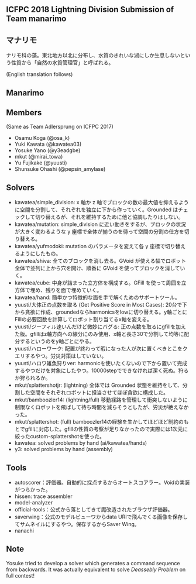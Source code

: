 ## ICFPC 2018 Lightning Division Submission of Team manarimo

## マナリモ
ナリモ科の藻。東北地方以北に分布し、水質のきれいな湖にしか生息しないという性質から「自然の水質管理官」と呼ばれる。

(English translation follows)
## Manarimo 


## Members
(Same as Team Adlersprung on ICFPC 2017)
* Osamu Koga (@osa_k)
* Yuki Kawata (@kawatea03)
* Yosuke Yano (@y3eadgbe)
* mkut (@mirai_towa)
* Yu Fujikake (@yuusti)
* Shunsuke Ohashi (@pepsin_amylase)


## Solvers
* kawatea/simple_division: x 軸か z 軸でブロックの数の最大値を抑えるように空間を分割して、それぞれを独立に下から作っていく。Grounded はチェックして切り替えるが、それを維持するために他と協調したりはしない。
* kawatea/mutation: simple_division に近い動きをするが、ブロックの状況が大きく変わるような y 座標で全体が揃うのを待って空間の分割の仕方を切り替える。
* kawatea/yufmodoki: mutation のパラメータを変えて各 y 座標で切り替えるようにしたもの。
* kawatea/shiva: 全てのブロックを消し去る。GVoid が使える幅でロボット全体で並列に上から穴を開け、順番に GVoid を使ってブロックを消していく。
* kawatea/cube: 中身が詰まった立方体を構成する。GFill を使って周囲を立方体で埋め、残りを面で埋めていく。
* kawatea/hand: 簡単かつ特徴的な面を手で解くためのサポートツール。
* yuusti/大体正の点数を取る (Get Positive Score in Most Cases): 20台で下から貪欲に作成、groundedならharmonicsをlowに切り替える。y軸ごとにFillの必要回数を計算してロボット割り当てるx軸を変える。
* yuusti/ジーフィル速いんだけど微妙にバグる: 正の点数を取るにgfillを加えた版。gfillはz軸方向への線分にのみ使用、x軸と長さ30で分割して均等に配分するというのをy軸ごとにやる。
* yuusti/ハローワーク: 配置が終わって暇になった人が次に置くべきとこをクエリするやつ。労災対策はしていない。
* yuusti/ハロワ雑魚狩りver: harmonicを使いたくないので下から置いて完成するやつだけを対象にしたやつ。10000stepでできなければ潔く死ぬ。狩るか狩られるか。
* mkut/splattershotjr: (lightning) 全体では Grounded 状態を維持をして、分割した空間をそれぞれロボットに担当させてほぼ貪欲に構成した。
* mkut/bamboozler14: (lightning/full) 移動経路を管理して衝突しないように制限なくロボットを飛ばして待ち時間を減らそうとしたが、労災が絶えなかった。
* mkut/splattershot: (full) bamboozler14の経験を生かしてほどほど制約のもとでgfillに対応した。gfillの性質の考察が足りなかったので実際には1次元に絞ったcustom-splattershotを使った。
* kawatea: solved problems by hand (ai/kawatea/hands)
* y3: solved problems by hand (assembly)

## Tools
* autoscorer：評価器。自動的に採点するからオートスコアラー。Voidの実装がつらかった。
* hissen: trace assembler
* model-analyzer
* official-tools：公式から落としてきて魔改造されたブラウザ評価器。
* saverwing：公式のモデルビューワからdata URIで飛んでくる画像を保存してサムネイルにするやつ。保存するからSaver Wing。
* nanachi


## Note
Yosuke tried to develop a solver which generates a command sequence from backwards. It was actually equivalent to solve *Deassebly Problem* on full contest!

